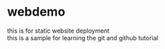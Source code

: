 # webdemo

this is for static website deployment
<br>
this is a sample for learning the git and github tutorial
